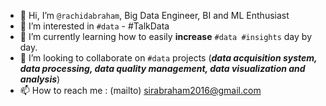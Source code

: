 - 👋 Hi, I’m ``@rachidabraham``, Big Data Engineer, BI and ML Enthusiast
- 👀 I’m interested in ``#data`` - #TalkData
- 🌱 I’m currently learning how to easily **increase** ``#data #insights`` day by day.
- 💞️ I’m looking to collaborate on ``#data`` projects (**_data acquisition system, data processing, data quality management, data visualization and analysis_**) 
- 📫 How to reach me : (mailto) sirabraham2016@gmail.com

<!---
rachidabraham/rachidabraham is a ✨ special ✨ repository because its `README.md` (this file) appears on your GitHub profile.
You can click the Preview link to take a look at your changes.
--->
